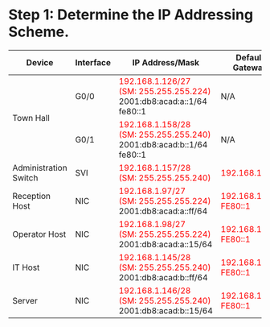 # Step 1: Determine the IP Addressing Scheme.

<table>
  <thead>
    <tr>
      <th>Device</th>
      <th>Interface</th>
      <th>IP Address/Mask</th>
      <th>Default Gateway</th>
    </tr>
  </thead>
  <tbody>
    <tr>
      <td rowspan="2">Town Hall</td>
      <td>G0/0</td>
      <td>
        <font color="red">192.168.1.126/27</font><br>
        <font color="red">(SM: 255.255.255.224)</font><br>
        2001:db8:acad:a::1/64<br>
        fe80::1
      </td>
      <td>N/A</td>
    </tr>
    <tr>
      <td>G0/1</td>
      <td>
        <font color="red">192.168.1.158/28</font><br>
        <font color="red">(SM: 255.255.255.240)</font><br>
        2001:db8:acad:b::1/64<br>
        fe80::1
      </td>
      <td>N/A</td>
    </tr>
    <tr>
      <td>Administration Switch</td>
      <td>SVI</td>
      <td>
        <font color="red">192.168.1.157/28</font><br>
        <font color="red">(SM: 255.255.255.240)</font>
      </td>
      <td><font color="red">192.168.1.158</font></td>
    </tr>
    <tr>
      <td>Reception Host</td>
      <td>NIC</td>
      <td>
        <font color="red">192.168.1.97/27</font><br>
        <font color="red">(SM: 255.255.255.224)</font><br>
        2001:db8:acad:a::ff/64
      </td>
      <td>
        <font color="red">192.168.1.126</font><br>
        <font color="red">FE80::1</font>
      </td>
    </tr>
    <tr>
      <td>Operator Host</td>
      <td>NIC</td>
      <td>
        <font color="red">192.168.1.98/27</font><br>
        <font color="red">(SM: 255.255.255.224)</font><br>
        2001:db8:acad:a::15/64
      </td>
      <td>
        <font color="red">192.168.1.126</font><br>
        <font color="red">FE80::1</font>
      </td>
    </tr>
    <tr>
      <td>IT Host</td>
      <td>NIC</td>
      <td>
        <font color="red">192.168.1.145/28</font><br>
        <font color="red">(SM: 255.255.255.240)</font><br>
        2001:db8:acad:b::ff/64
      </td>
      <td>
        <font color="red">192.168.1.158</font><br>
        <font color="red">FE80::1</font>
      </td>
    </tr>
    <tr>
      <td>Server</td>
      <td>NIC</td>
      <td>
        <font color="red">192.168.1.146/28</font><br>
        <font color="red">(SM: 255.255.255.240)</font><br>
        2001:db8:acad:b::15/64
      </td>
      <td>
        <font color="red">192.168.1.158</font><br>
        <font color="red">FE80::1</font>
      </td>
    </tr>
  </tbody>
</table>


